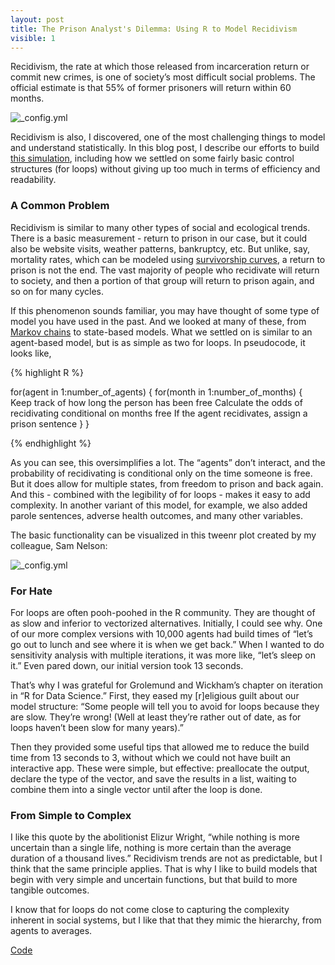 ```yaml
---
layout: post
title: The Prison Analyst's Dilemma: Using R to Model Recidivism
visible: 1
---
```


Recidivism, the rate at which those released from incarceration return or commit new crimes, is one of society’s most difficult social problems. The official estimate is that 55% of former prisoners will return within 60 months.

![_config.yml](https://static1.squarespace.com/static/57e1fc9c20099e1414dc6070/t/592890393e00bedb90f8b8da/1495830599102/?format=1000w)  

Recidivism is also, I discovered, one of the most challenging things to model and understand statistically. In this blog post, I describe our efforts to build [this simulation](https://daniel-hadley.shinyapps.io/Recidivism_App/), including how we settled on some fairly basic control structures (for loops) without giving up too much in terms of efficiency and readability. 

### A Common Problem
Recidivism is similar to many other types of social and ecological trends. There is a basic measurement - return to prison in our case, but it could also be website visits, weather patterns, bankruptcy, etc. But unlike, say, mortality rates, which can be modeled using [survivorship curves](https://en.wikipedia.org/wiki/Survivorship_curve), a return to prison is not the end. The vast majority of people who recidivate will return to society, and then a portion of that group will return to prison again, and so on for many cycles. 

If this phenomenon sounds familiar, you may have thought of some type of model you have used in the past. And we looked at many of these, from [Markov chains](http://setosa.io/ev/markov-chains/) to state-based models. What we settled on is similar to an agent-based model, but is as simple as two for loops. In pseudocode, it looks like,


{% highlight R %}

for(agent in 1:number_of_agents) {
  for(month in 1:number_of_months) {
    Keep track of how long the person has been free
    Calculate the odds of recidivating conditional on months free
    If the agent recidivates, assign a prison sentence 
  }
}

{% endhighlight %}

As you can see, this oversimplifies a lot. The “agents” don’t interact, and the probability of recidivating is conditional only on the time someone is free. But it does allow for multiple states, from freedom to prison and back again. And this - combined with the legibility of for loops - makes it easy to add complexity. In another variant of this model, for example, we also added parole sentences, adverse health outcomes, and many other variables.

The basic functionality can be visualized in this tweenr plot created by my colleague, Sam Nelson:

![_config.yml](https://raw.githubusercontent.com/Sorenson-Impact/Recidivism_App/master/www/model_output.gif)  

### For Hate
For loops are often pooh-poohed in the R community. They are thought of as slow and inferior to vectorized alternatives. Initially, I could see why. One of our more complex versions with 10,000 agents had build times of “let’s go out to lunch and see where it is when we get back.” When I wanted to do sensitivity analysis with multiple iterations, it was more like, “let’s sleep on it.” Even pared down, our initial version took 13 seconds.

That’s why I was grateful for Grolemund and Wickham’s chapter on iteration in “R for Data Science.” First, they eased my [r]eligious guilt about our model structure: “Some people will tell you to avoid for loops because they are slow. They’re wrong! (Well at least they’re rather out of date, as for loops haven’t been slow for many years).” 

Then they provided some useful tips that allowed me to reduce the build time from 13 seconds to 3, without which we could not have built an interactive app. These were simple, but effective: preallocate the output, declare the type of the vector, and save the results in a list, waiting to combine them into a single vector until after the loop is done.

### From Simple to Complex
I like this quote by the abolitionist Elizur Wright, “while nothing is more uncertain than a single life, nothing is more certain than the average duration of a thousand lives.” Recidivism trends are not as predictable, but I think that the same principle applies. That is why I like to build models that begin with very simple and uncertain functions, but that build to more tangible outcomes. 

I know that for loops do not come close to capturing the complexity inherent in social systems, but I like that that they mimic the hierarchy, from agents to averages. 

[Code](https://github.com/Sorenson-Impact/Recidivism_App)